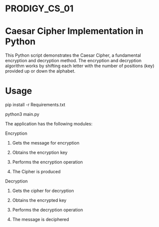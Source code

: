 # PRODIGY_CS_01
# Caesar Cipher Implementation in Python

This Python script demonstrates the Caesar Cipher, a fundamental encryption and decryption method. The encryption and decryption algorithm works by shifting each letter with the number of positions (key) provided up or down the alphabet.

# Usage

pip install -r Requirements.txt

python3 main.py


The application has the following modules:

Encryption

1. Gets the message for encryption
  
2. Obtains the encryption key

3. Performs the encryption operation
  
4. The Cipher is produced


Decryption

1. Gets the cipher for decryption
  
2. Obtains the encrypted key

3. Performs the decryption operation
  
4. The message is deciphered
